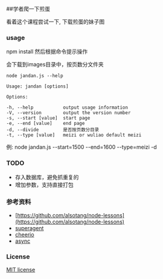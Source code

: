 ##学者爬一下煎蛋

看着这个课程尝试一下, 下载煎蛋的妹子图

### usage

npm install 然后根据命令提示操作

会下载到images目录中，按页数分文件夹

	node jandan.js --help

	Usage: jandan [options]

	Options:

    -h, --help           output usage information
    -V, --version        output the version number
    -s, --start [value]  start page
    -e, --end [value]    end page
    -d, --divide         是否按页数分目录
    -t, --type [value]   meizi or wuliao default meizi

例: node jandan.js --start=1500 --end=1600 --type=meizi -d

### TODO
- 存入数据库，避免抓重复的
- 增加参数，支持直接打包

### 参考资料

- [https://github.com/alsotang/node-lessons](https://github.com/alsotang/node-lessons)
- [superagent](http://visionmedia.github.io/superagent/)
- [cheerio](https://github.com/cheeriojs/cheerio)
- [async](https://github.com/caolan/async)

### License

[MIT license](http://opensource.org/licenses/MIT)
